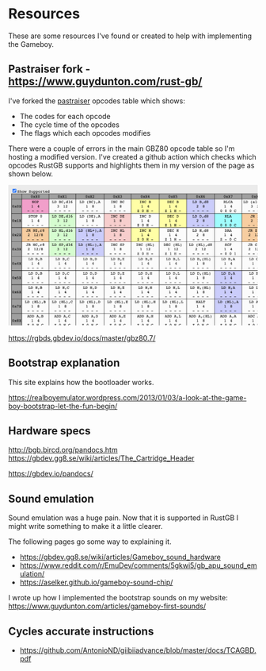 # Resources

These are some resources I've found or created to help with implementing the Gameboy.

## Pastraiser fork - https://www.guydunton.com/rust-gb/

I've forked the [pastraiser](http://www.pastraiser.com/cpu/gameboy/gameboy_opcodes.html) opcodes table which shows:

- The codes for each opcode
- The cycle time of the opcodes
- The flags which each opcodes modifies

There were a couple of errors in the main GBZ80 opcode table so I'm hosting a modified version. I've created a github action which checks which opcodes RustGB supports and highlights them in my version of the page as shown below.

![Opcodes highlighting supported codes](images/opcode_support.png)

https://rgbds.gbdev.io/docs/master/gbz80.7/

## Bootstrap explanation

This site explains how the bootloader works.

https://realboyemulator.wordpress.com/2013/01/03/a-look-at-the-game-boy-bootstrap-let-the-fun-begin/

## Hardware specs

http://bgb.bircd.org/pandocs.htm
https://gbdev.gg8.se/wiki/articles/The_Cartridge_Header

https://gbdev.io/pandocs/

## Sound emulation

Sound emulation was a huge pain. Now that it is supported in RustGB I might write something to make it a little clearer.

The following pages go some way to explaining it.

- https://gbdev.gg8.se/wiki/articles/Gameboy_sound_hardware
- https://www.reddit.com/r/EmuDev/comments/5gkwi5/gb_apu_sound_emulation/
- https://aselker.github.io/gameboy-sound-chip/

I wrote up how I implemented the bootstrap sounds on my website: https://www.guydunton.com/articles/gameboy-first-sounds/

## Cycles accurate instructions

- https://github.com/AntonioND/giibiiadvance/blob/master/docs/TCAGBD.pdf
